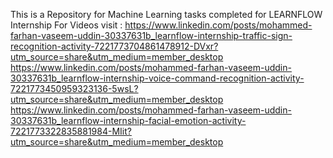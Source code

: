This is a Repository for Machine Learning tasks completed for LEARNFLOW Internship 
For Videos visit :
https://www.linkedin.com/posts/mohammed-farhan-vaseem-uddin-30337631b_learnflow-internship-traffic-sign-recognition-activity-7221773704861478912-DVxr?utm_source=share&utm_medium=member_desktop
https://www.linkedin.com/posts/mohammed-farhan-vaseem-uddin-30337631b_learnflow-internship-voice-command-recognition-activity-7221773450959323136-5wsL?utm_source=share&utm_medium=member_desktop
https://www.linkedin.com/posts/mohammed-farhan-vaseem-uddin-30337631b_learnflow-internship-facial-emotion-activity-7221773322835881984-MIit?utm_source=share&utm_medium=member_desktop
